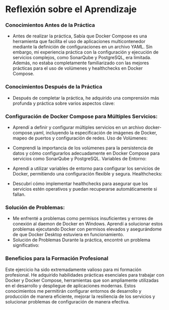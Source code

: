 # Reflexión sobre el Aprendizaje
### Conocimientos Antes de la Práctica
- Antes de realizar la práctica, Sabía que Docker Compose es una herramienta que facilita el uso de aplicaciones multicontenedor mediante la definición de configuraciones en un archivo YAML. Sin embargo, mi experiencia práctica con la configuración y ejecución de servicios complejos, como SonarQube y PostgreSQL, era limitada. Además, no estaba completamente familiarizado con las mejores prácticas para el uso de volúmenes y healthchecks en Docker Compose.

### Conocimientos Después de la Práctica
- Después de completar la práctica, he adquirido una comprensión más profunda y práctica sobre varios aspectos clave:

### Configuración de Docker Compose para Múltiples Servicios:

- Aprendí a definir y configurar múltiples servicios en un archivo docker-compose.yaml, incluyendo la especificación de imágenes de Docker, mapeo de puertos y configuración de redes.
Uso de Volúmenes:

- Comprendí la importancia de los volúmenes para la persistencia de datos y cómo configurarlos adecuadamente en Docker Compose para servicios como SonarQube y PostgreSQL.
Variables de Entorno:

- Aprendí a utilizar variables de entorno para configurar los servicios de Docker, permitiendo una configuración flexible y segura.
Healthchecks:

- Descubrí cómo implementar healthchecks para asegurar que los servicios estén operativos y puedan recuperarse automáticamente si fallan.

### Solución de Problemas:

- Me enfrenté a problemas como permisos insuficientes y errores de conexión al daemon de Docker en Windows. Aprendí a solucionar estos problemas ejecutando Docker con permisos elevados y asegurándome de que Docker Desktop estuviera en funcionamiento.
- Solución de Problemas
Durante la práctica, encontré un problema significativo:

### Beneficios para la Formación Profesional
Este ejercicio ha sido extremadamente valioso para mi formación profesional. He adquirido habilidades prácticas esenciales para trabajar con Docker y Docker Compose, herramientas que son ampliamente utilizadas en el desarrollo y despliegue de aplicaciones modernas. Estos conocimientos me permitirán configurar entornos de desarrollo y producción de manera eficiente, mejorar la resiliencia de los servicios y solucionar problemas de configuración de manera efectiva.
